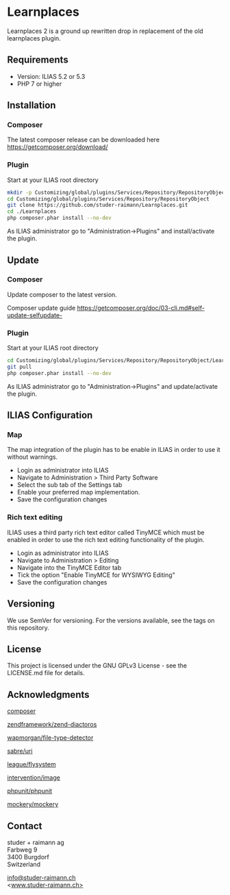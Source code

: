 # Learnplaces
Learnplaces 2 is a ground up rewritten drop in replacement of 
the old learnplaces plugin.

## Requirements
* Version: ILIAS 5.2 or 5.3
* PHP 7 or higher

## Installation

### Composer
The latest composer release can be downloaded here <https://getcomposer.org/download/>

### Plugin
Start at your ILIAS root directory  

```bash
mkdir -p Customizing/global/plugins/Services/Repository/RepositoryObject  
cd Customizing/global/plugins/Services/Repository/RepositoryObject
git clone https://github.com/studer-raimann/Learnplaces.git
cd ./Learnplaces
php composer.phar install --no-dev
```  
As ILIAS administrator go to "Administration->Plugins" and install/activate the plugin.  

## Update

### Composer
Update composer to the latest version.

Composer update guide <https://getcomposer.org/doc/03-cli.md#self-update-selfupdate->

### Plugin
Start at your ILIAS root directory

```bash
cd Customizing/global/plugins/Services/Repository/RepositoryObject/Learnplaces
git pull
php composer.phar install --no-dev
```

As ILIAS administrator go to "Administration->Plugins" and update/activate the plugin.

## ILIAS Configuration

### Map
The map integration of the plugin has to be enable in ILIAS in order to
use it without warnings.

- Login as administrator into ILIAS
- Navigate to Administration > Third Party Software
- Select the sub tab of the Settings tab
- Enable your preferred map implementation.
- Save the configuration changes

### Rich text editing
ILIAS uses a third party rich text editor called TinyMCE which must be
enabled in order to use the rich text editing functionality of the plugin.

- Login as administrator into ILIAS
- Navigate to Administration > Editing
- Navigate into the TinyMCE Editor tab
- Tick the option "Enable TinyMCE for WYSIWYG Editing"
- Save the configuration changes

## Versioning
We use SemVer for versioning. For the versions available, see the tags on this repository.

## License
This project is licensed under the GNU GPLv3 License - see the LICENSE.md file for details.

## Acknowledgments
[composer](https://getcomposer.org/)

[zendframework/zend-diactoros](https://github.com/zendframework/zend-diactoros)

[wapmorgan/file-type-detector](https://github.com/wapmorgan/FileTypeDetector)

[sabre/uri](https://github.com/sabre-io/uri)

[league/flysystem](https://github.com/thephpleague/flysystem)

[intervention/image](https://github.com/Intervention/image)

[phpunit/phpunit](https://github.com/sebastianbergmann/phpunit)

[mockery/mockery](https://github.com/mockery/mockery)

## Contact

studer + raimann ag  
Farbweg 9  
3400 Burgdorf  
Switzerland

[info@studer-raimann.ch](mailto:info@studer-raimann.ch)  
<www.studer-raimann.ch>